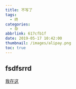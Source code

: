 ```yaml
---
title: 不写了
tags:
  - 终
categories:
  - 杂
abbrlink: 617cfb1f
date: 2019-05-17 10:42:00
thumbnail: /images/alipay.png
toc: true
---
```

## fsdfsrrd 
[我在这](https://www.cnblogs.com/yangyuanming/)
















